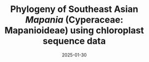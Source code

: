 ---
title: "Phylogeny of Southeast Asian <i>Mapania</i> (Cyperaceae: Mapanioideae) using chloroplast sequence data"
collection: publications
permalink: /publication/Shabdin et al 2025 BJLS Mapania
date: 2025-01-30
venue: 'Botanical Journal of the Linnean Society'
paperurl: '/files/pdf/research/Shabdin et al 2025 BJLS Mapania.pdf'
link: 'https://doi.org/'
#code: 'https://doi.org/...'
#github: 'https://github.com/jimarcor/...'
#figshare: 'https://figshare.com/...
citation: 'Shabdin Z, <b>Márquez-Corro JI</b>, Larridon I, Simpson DA, Culham A. 2025. &quot;Phylogeny of Southeast Asian <i>Mapania</i> (Cyperaceae: Mapanioideae) using chloroplast sequence data&quot; <i>Botanical Journal of the Linnean Society</i> 000: 000-000. doi:'
---